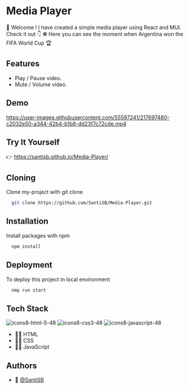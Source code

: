 
# Media Player

:wave: Welcome ! I have created a simple media player using React and MUI. Check it out :point_down:
:soccer: Here you can see the moment when Argentina won the FIFA World Cup 	:trophy:

## Features

- Play / Pause video.
- Mute / Volume video.


## Demo





https://user-images.githubusercontent.com/55597241/217697480-c2032e50-a344-42b4-b1b8-dd23f7c72cde.mp4





## Try It Yourself

:point_right: https://santisb.github.io/Media-Player/
## Cloning

Clone my-project with git clone

```bash
  git clone https://github.com/SantiSB/Media-Player.git
```
## Installation

Install packages with npm

```bash
  npm install
```
    
## Deployment

To deploy this project in local environment

```bash
  nmp run start
```


## Tech Stack

![icons8-html-5-48](https://user-images.githubusercontent.com/55597241/217684664-ff7fd9fe-7585-4fa4-9730-9e36e84c004d.png)
![icons8-css3-48](https://user-images.githubusercontent.com/55597241/217684672-0b43ef76-66b4-4bf2-8db3-47a1032ea6d1.png)
![icons8-javascript-48](https://user-images.githubusercontent.com/55597241/217684680-a256ed1c-bcd9-4506-a16b-41d6cb41356c.png)

- :man_technologist: HTML
- :man_technologist: CSS
- :man_technologist: JavaScript
## Authors

- :robot: [@SantiSB](https://github.com/SantiSB)

